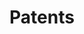---
# An instance of the Accomplishments widget.
# Documentation: https://wowchemy.com/docs/page-builder/
widget: accomplishments

# This file represents a page section.
headless: true

# Order that this section appears on the page.
weight: 50

# Note: `&shy;` is used to add a 'soft' hyphen in a long heading.
title: 'Patents'
subtitle:

# Date format
#   Refer to https://wowchemy.com/docs/customization/#date-format
date_format: Jan 2006

# Accomplishments.
#   Add/remove as many `item` blocks below as you like.
#   `title`, `organization`, and `date_start` are the required parameters.
#   Leave other parameters empty if not required.
#   Begin multi-line descriptions with YAML's `|2-` multi-line prefix.
item:
  - url: https://patents.google.com/patent/US20130074064A1/en
    date_end: ''
    date_start: '2013-03-21'
    description: ''
    organization: Microsoft
    organization_url: microsoft.com
    title: Automated infrastructure provisioning
    
  - url: https://patents.google.com/patent/US8812687B2/en
    date_end: ''
    date_start: '2013-05-07'
    description: ''
    organization: Microsoft
    organization_url: microsoft.com
    title: Managing user state of cloud desktops


  - url: https://patents.google.com/patent/US8438635B2/en
    date_end: ''
    date_start: '2013-05-07'
    description: ''
    organization: Microsoft
    organization_url: microsoft.com
    title: Single sign-on for remote desktops


design:
  columns: '2'
---